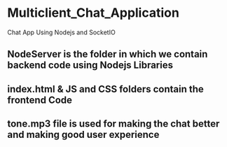 # Multiclient_Chat_Application
Chat App Using Nodejs and SocketIO
## NodeServer is the folder in which we contain backend code using Nodejs Libraries
## index.html & JS and CSS folders contain the frontend Code
## tone.mp3 file is used for making the chat better and making good user experience
